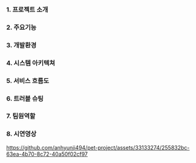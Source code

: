 ### 1. 프로젝트 소개

### 2. 주요기능

### 3. 개발환경

### 4. 시스템 아키텍쳐

### 5. 서비스 흐름도

### 6. 트러블 슈팅

### 7. 팀원역할

### 8. 시연영상


https://github.com/anhyunji494/pet-project/assets/33133274/255832bc-63ea-4b70-8c72-40a50f02cf97

